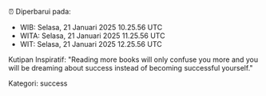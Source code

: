 ⏰ Diperbarui pada:
- WIB: Selasa, 21 Januari 2025 10.25.56 UTC
- WITA: Selasa, 21 Januari 2025 11.25.56 UTC
- WIT: Selasa, 21 Januari 2025 12.25.56 UTC

Kutipan Inspiratif:
"Reading more books will only confuse you more and you will be dreaming about success instead of becoming successful yourself."


Kategori: success


